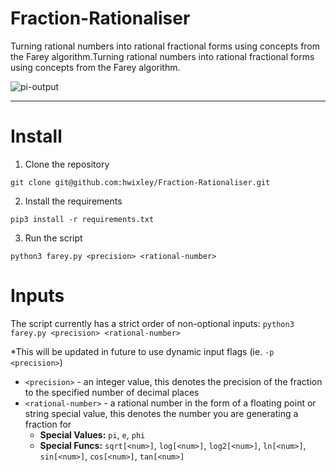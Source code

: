 # Fraction-Rationaliser
Turning rational numbers into rational fractional forms using concepts from the Farey algorithm.Turning rational numbers into rational fractional forms using concepts from the Farey algorithm.

![pi-output](https://github.com/hwixley/Fraction-Rationaliser/assets/57837950/4c851fbc-e9c0-4fe8-bb47-08aa11f5fa82)

<hr>

# Install

1. Clone the repository
```
git clone git@github.com:hwixley/Fraction-Rationaliser.git
```
2. Install the requirements
```
pip3 install -r requirements.txt
```
3. Run the script
```
python3 farey.py <precision> <rational-number>
```

# Inputs
The script currently has a strict order of non-optional inputs:
`python3 farey.py <precision> <rational-number>`

*This will be updated in future to use dynamic input flags (ie. `-p <precision>`)

- `<precision>` - an integer value, this denotes the precision of the fraction to the specified number of decimal places
- `<rational-number>` - a rational number in the form of a floating point or string special value, this denotes the number you are generating a fraction for
  - <b>Special Values:</b> `pi`, `e`, `phi`
  - <b>Special Funcs:</b> `sqrt[<num>]`, `log[<num>]`, `log2[<num>]`, `ln[<num>]`, `sin[<num>]`, `cos[<num>]`, `tan[<num>]`
